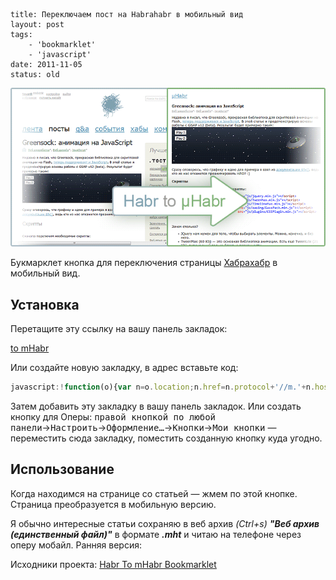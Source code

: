 ```
title: Переключаем пост на Habrahabr в мобильный вид
layout: post
tags:
    - 'bookmarklet'
    - 'javascript'
date: 2011-11-05
status: old
```

![](/images/habr-to-mhabr/habr-to-mhabr__preview.png)

Букмарклет кнопка для переключения страницы [Хабрахабр](//habrahabr.ru/) в мобильный вид.

## Установка
Перетащите эту ссылку на вашу панель закладок:

<a class="bookmarklet" title="Habr to mHabr" href="javascript:!function(o){var n=o.location;n.href=n.protocol+'//m.'+n.host+n.pathname}(window);void(0);">to mHabr</a>

Или создайте новую закладку, в адрес вставьте код:

```javascript
javascript:!function(o){var n=o.location;n.href=n.protocol+'//m.'+n.host+n.pathname}(window);void(0);
```

Затем добавить эту закладку в вашу панель закладок.
Или создать кнопку для Оперы: <kbd>правой кнопкой по любой панели</kbd>→<kbd>Настроить</kbd>→<kbd>Оформление…</kbd>→<kbd>Кнопки</kbd>→<kbd>Мои кнопки</kbd> — переместить сюда закладку, поместить созданную кнопку куда угодно.

## Использование
Когда находимся на странице со статьей — жмем по этой кнопке. Страница преобразуется в мобильную версию.

Я обычно интересные статьи сохраняю в веб архив _(Ctrl+s) **"Веб архив (единственный файл)"**_ в формате _**.mht**_ и читаю на телефоне через оперу мобайл.
Ранняя версия:

Исходники проекта: [Habr To mHabr Bookmarklet](//github.com/VovanR/habr-to-mhabr-bookmarklet)

